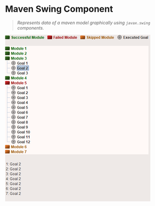 # Maven Swing Component

> _Represents data of a maven model graphically using `javax.swing` components._

![Preview](assets/preview.png)

